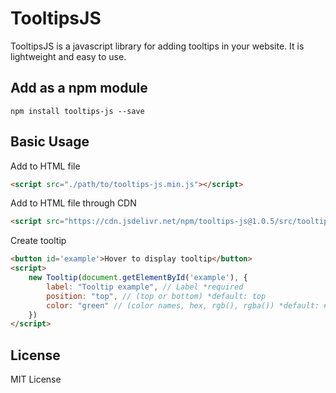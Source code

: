 # TooltipsJS
TooltipsJS is a javascript library for adding tooltips in your website. It is lightweight and easy to use.
## Add as a npm module
```shell
npm install tooltips-js --save
```
## Basic Usage 
Add to HTML file
```html
<script src="./path/to/tooltips-js.min.js"></script>
```
Add to HTML file through CDN
```html
<script src="https://cdn.jsdelivr.net/npm/tooltips-js@1.0.5/src/tooltips-js.min.js"></script>
```
Create tooltip
```html
<button id='example'>Hover to display tooltip</button>
<script>
	new Tooltip(document.getElementById('example'), {
		label: "Tooltip example", // Label *required
		position: "top", // (top or bottom) *default: top
		color: "green" // (color names, hex, rgb(), rgba()) *default: #444
	})
</script>
```
## License
MIT License